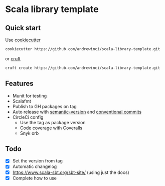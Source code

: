 # Scala library template

## Quick start

Use [cookiecutter](https://cookiecutter.readthedocs.io/en/1.7.3/README.html)

```bash
cookiecutter https://github.com/andrewinci/scala-library-template.git
```

or [cruft](https://cruft.github.io/cruft/)

```bash
cruft create https://github.com/andrewinci/scala-library-template.git
```

## Features

- Munit for testing
- Scalafmt
- Publish to GH packages on tag
- Auto release with [semantic-version](https://github.com/conventional-changelog/standard-version) and [conventional commits](https://www.conventionalcommits.org/en/v1.0.0/)
- CircleCi config
    - Use the tag as package version
    - Code coverage with Coveralls
    - Snyk orb

## Todo

- [x] Set the version from tag
- [x] Automatic changelog
- [x] https://www.scala-sbt.org/sbt-site/ (using just the docs)
- [x] Complete how to use